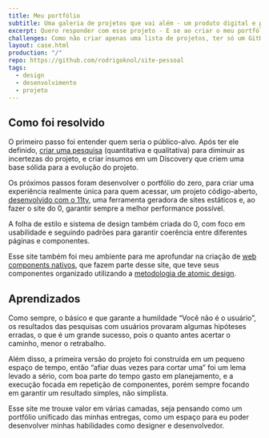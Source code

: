```yaml
---
title: Meu portfólio
subtitle: Uma galeria de projetos que vai além - um produto digital e projeto de design
excerpt: Quero responder com esse projeto - E se ao criar o meu portfólio eu usasse ele como um exemplo da importância de seguir metodologias de projeto e entendesse melhor as expectativas do meu público alvo?
challenges: Como não criar apenas uma lista de projetos, ter só um GitHub e behance atualizados, mas ir além e utilizar a processo de criação de um portfólio em si como uma chance para entregar mais, se tornando um projeto tanto de design como de desenvolvimento.
layout: case.html
production: "/"
repo: https://github.com/rodrigoknol/site-pessoal
tags:
  - design
  - desenvolvimento
  - projeto
---
```


## Como foi resolvido

O primeiro passo foi entender quem seria o público-alvo. Após ter ele definido, [criar uma pesquisa](/artigos/pesquisa-qualitativa-e-quantitativa-sobre-portfolios-de-design-e-desenvolvimento/) (quantitativa e qualitativa) para diminuir as incertezas do projeto, e criar insumos em um Discovery que criem uma base sólida para a evolução do projeto.

Os próximos passos foram desenvolver o portfólio do zero, para criar uma experiência realmente única para quem acessar, um projeto código-aberto, [desenvolvido com o 11ty](https://www.11ty.dev/), uma ferramenta geradora de sites estáticos e, ao fazer o site do 0, garantir sempre a melhor performance possível.

A folha de estilo e sistema de design também criada do 0, com foco em usabilidade e seguindo padrões para garantir coerência entre diferentes páginas e componentes.

Esse site também foi meu ambiente para me aprofundar na criação de [web components nativos](/artigos/web-components-o-que-sao-onde-vivem-o-que-comem/), que fazem parte desse site, que teve seus componentes organizado utilizando a [metodologia de atomic design](https://bradfrost.com/blog/post/atomic-web-design/).

## Aprendizados

Como sempre, o básico e que garante a humildade “Você não é o usuário”, os resultados das pesquisas com usuários provaram algumas hipóteses erradas, o que é um grande sucesso, pois o quanto antes acertar o caminho, menor o retrabalho.

Além disso, a primeira versão do projeto foi construída em um pequeno espaço de tempo, então “afiar duas vezes para cortar uma” foi um lema levado a sério, com boa parte do tempo gasto em planejamento, e a execução focada em repetição de componentes, porém sempre focando em garantir um resultado simples, não simplista.

Esse site me trouxe valor em várias camadas, seja pensando como um portfólio unificado das minhas entregas, como um espaço para eu poder desenvolver minhas habilidades como designer e desenvolvedor.
